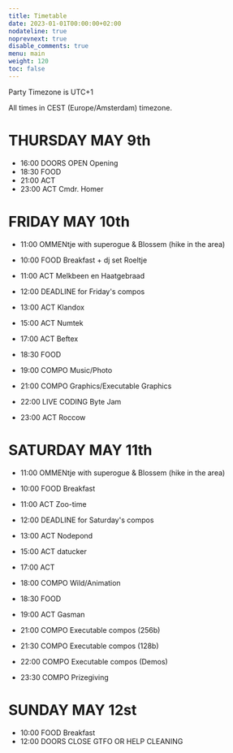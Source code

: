 ```yaml
---
title: Timetable
date: 2023-01-01T00:00:00+02:00
nodateline: true
noprevnext: true
disable_comments: true
menu: main
weight: 120
toc: false 
---
```

<span id="jtzr-ui">Party Timezone is UTC+1</span>

All times in CEST (Europe/Amsterdam) timezone.
# THURSDAY MAY 9th

<span data-jtzr-date="2024-05-09"></span>

* <span class="jtzr-time">16:00</span> DOORS OPEN Opening
* <span class="jtzr-time">18:30</span> FOOD
* <span class="jtzr-time">21:00</span> ACT
* <span class="jtzr-time">23:00</span> ACT  Cmdr. Homer

# FRIDAY MAY 10th

<span data-jtzr-date="2024-05-10"></span>
* 11:00  OMMENtje with superogue & Blossem (hike in the area)

* <span class="jtzr-time">10:00</span> FOOD Breakfast + dj set Roeltje  
* <span class="jtzr-time">11:00</span> ACT  Melkbeen en Haatgebraad
* <span class="jtzr-time">12:00</span> DEADLINE for Friday's compos
* <span class="jtzr-time">13:00</span> ACT  Klandox
* <span class="jtzr-time">15:00</span> ACT  Numtek
* <span class="jtzr-time">17:00</span> ACT  Beftex
* <span class="jtzr-time">18:30</span> FOOD
* <span class="jtzr-time">19:00</span> COMPO  Music/Photo
* <span class="jtzr-time">21:00</span> COMPO  Graphics/Executable Graphics
* <span class="jtzr-time">22:00</span> LIVE CODING  Byte Jam
* <span class="jtzr-time">23:00</span> ACT  Roccow

# SATURDAY MAY 11th

<span data-jtzr-date="2024-05-11"></span>
* 11:00  OMMENtje with superogue & Blossem (hike in the area)

* <span class="jtzr-time">10:00</span> FOOD Breakfast
* <span class="jtzr-time">11:00</span> ACT  Zoo-time
* <span class="jtzr-time">12:00</span> DEADLINE for Saturday's compos
* <span class="jtzr-time">13:00</span> ACT  Nodepond
* <span class="jtzr-time">15:00</span> ACT  datucker
* <span class="jtzr-time">17:00</span> ACT  
* <span class="jtzr-time">18:00</span> COMPO  Wild/Animation
* <span class="jtzr-time">18:30</span> FOOD
* <span class="jtzr-time">19:00</span> ACT  Gasman
* <span class="jtzr-time">21:00</span> COMPO  Executable compos (256b)
* <span class="jtzr-time">21:30</span> COMPO  Executable compos (128b)
* <span class="jtzr-time">22:00</span> COMPO  Executable compos (Demos)
* <span class="jtzr-time">23:30</span> COMPO  Prizegiving

# SUNDAY MAY 12st

<span data-jtzr-date="2024-05-12"></span>

* <span class="jtzr-time">10:00</span> FOOD Breakfast
* <span class="jtzr-time">12:00</span>  DOORS CLOSE  GTFO OR HELP CLEANING 

<script async defer src="/js/jtruk-timezoner.js"></script>

<script defer>
    window.onload = () => {
        jtzrInit({
            eventUTC: 2
        });
    }
</script>